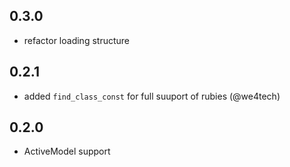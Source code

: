 ## 0.3.0

  * refactor loading structure

## 0.2.1

  * added `find_class_const` for full suuport of rubies (@we4tech)

## 0.2.0

  * ActiveModel support

